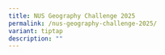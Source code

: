 ```yaml
---
title: NUS Geography Challenge 2025
permalink: /nus-geography-challenge-2025/
variant: tiptap
description: ""
---
```

